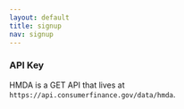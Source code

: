 ```yaml
---
layout: default
title: signup
nav: signup
---
```


### API Key

HMDA is a GET API that lives at ```https://api.consumerfinance.gov/data/hmda```.
